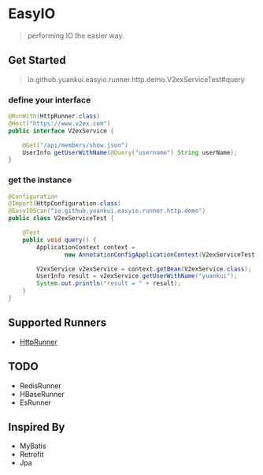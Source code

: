 # EasyIO

> performing IO the easier way.

## Get Started

> io.github.yuankui.easyio.runner.http.demo.V2exServiceTest#query

### define your interface
```java
@RunWith(HttpRunner.class)
@Host("https://www.v2ex.com")
public interface V2exService {

    @Get("/api/members/show.json")
    UserInfo getUserWithName(@Query("username") String userName);
}
```

### get the instance
```java
@Configuration
@Import(HttpConfiguration.class)
@EasyIOScan("io.github.yuankui.easyio.runner.http.demo")
public class V2exServiceTest {

    @Test
    public void query() {
        ApplicationContext context =
                new AnnotationConfigApplicationContext(V2exServiceTest.class);

        V2exService v2exService = context.getBean(V2exService.class);
        UserInfo result = v2exService.getUserWithName("yuankui");
        System.out.println("result = " + result);
    }
}
```

## Supported Runners

- [HttpRunner](https://github.com/yuankui/easyio/tree/master/easyio-runner-http)

## TODO
- RedisRunner
- HBaseRunner
- EsRunner

## Inspired By

- MyBatis
- Retrofit
- Jpa